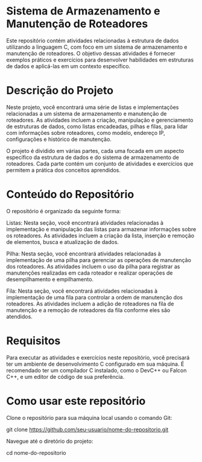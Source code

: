 # Sistema de Armazenamento e Manutenção de Roteadores

Este repositório contém atividades relacionadas à estrutura de dados utilizando a linguagem C, com foco em um sistema de armazenamento e manutenção de roteadores. O objetivo dessas atividades é fornecer exemplos práticos e exercícios para desenvolver habilidades em estruturas de dados e aplicá-las em um contexto específico.

# Descrição do Projeto
Neste projeto, você encontrará uma série de listas e implementações relacionadas a um sistema de armazenamento e manutenção de roteadores. As atividades incluem a criação, manipulação e gerenciamento de estruturas de dados, como listas encadeadas, pilhas e filas, para lidar com informações sobre roteadores, como modelo, endereço IP, configurações e histórico de manutenção.

O projeto é dividido em várias partes, cada uma focada em um aspecto específico da estrutura de dados e do sistema de armazenamento de roteadores. Cada parte contém um conjunto de atividades e exercícios que permitem a prática dos conceitos aprendidos.

# Conteúdo do Repositório
O repositório é organizado da seguinte forma:

Listas: Nesta seção, você encontrará atividades relacionadas à implementação e manipulação das listas para armazenar informações sobre os roteadores. As atividades incluem a criação da lista, inserção e remoção de elementos, busca e atualização de dados.

Pilha: Nesta seção, você encontrará atividades relacionadas à implementação de uma pilha para gerenciar as operações de manutenção dos roteadores. As atividades incluem o uso da pilha para registrar as manutenções realizadas em cada roteador e realizar operações de desempilhamento e empilhamento.

Fila: Nesta seção, você encontrará atividades relacionadas à implementação de uma fila para controlar a ordem de manutenção dos roteadores. As atividades incluem a adição de roteadores na fila de manutenção e a remoção de roteadores da fila conforme eles são atendidos.

# Requisitos
Para executar as atividades e exercícios neste repositório, você precisará ter um ambiente de desenvolvimento C configurado em sua máquina. É recomendado ter um compilador C instalado, como o DevC++ ou Falcon C++, e um editor de código de sua preferência.

# Como usar este repositório

Clone o repositório para sua máquina local usando o comando Git:

git clone https://github.com/seu-usuario/nome-do-repositorio.git

Navegue até o diretório do projeto:

cd nome-do-repositorio

